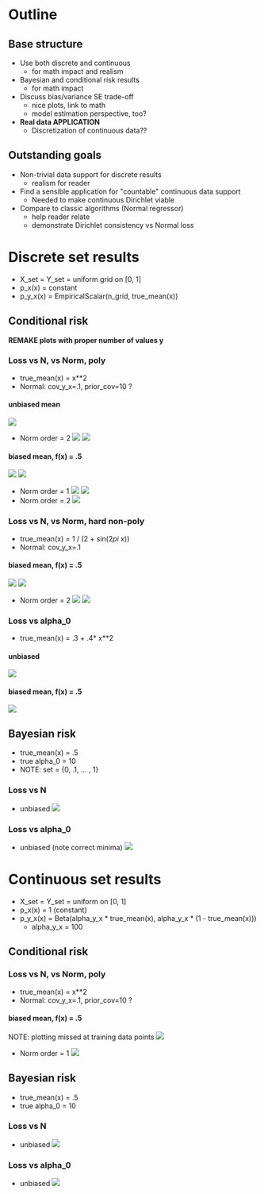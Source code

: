 # Outline

## Base structure
- Use both discrete and continuous
  - for math impact and realism
- Bayesian and conditional risk results
  - for math impact
- Discuss bias/variance SE trade-off
  - nice plots, link to math
  - model estimation perspective, too?
- **Real data APPLICATION**
  - Discretization of continuous data??


## Outstanding goals
- Non-trivial data support for discrete results
  - realism for reader
- Find a sensible application for "countable" continuous data support
  - Needed to make continuous Dirichlet viable
- Compare to classic algorithms (Normal regressor)
  - help reader relate
  - demonstrate Dirichlet consistency vs Normal loss


# Discrete set results

- X_set = Y_set = uniform grid on [0, 1]
- p_x(x) = constant
- p_y_x(x) = EmpiricalScalar(n_grid, true_mean(x))


## Conditional risk

**REMAKE plots with proper number of values y**

<!-- ## Loss vs N, vs Norm
- 16 point [0, 1] grid
- Normal: 1st order mean, cov_y_x=.1

### biased mean
- true mean: f(x) = x**3
- prior mean: f(x) = .5

![](loss_n_biased_v2.png)

### unbiased mean
- true mean: f(x) = .5
- prior mean: f(x) = .5

![](loss_n_unbiased_v2.png) -->

### Loss vs N, vs Norm, poly
- true_mean(x) = x**2
- Normal: cov_y_x=.1, prior_cov=10 ?

#### unbiased mean
![](predict_unbiased_dir.png)

- Norm order = 2
![](loss_n_unbiased.png)
![](predict_unbiased.png)

#### biased mean, f(x) = .5
![](predict_biased_dir.png)
![](predict_biased_dir_a0.png)

- Norm order = 1
![](loss_n_biased.png)
![](predict_biased.png)
- Norm order = 2
![](loss_n_biased_norm2.png)


### Loss vs N, vs Norm, hard non-poly
- true_mean(x) = 1 / (2 + sin(2*pi* x))
- Normal: cov_y_x=.1

#### biased mean, f(x) = .5
![](predict_biased_hi_dir.png)
![](predict_biased_hi_dir_a0.png)


- Norm order = 2
![](loss_n_biased_hi.png)
![](predict_biased_hi.png)


### Loss vs alpha_0
- true_mean(x) = .3 + .4* x**2

#### unbiased
![](loss_alpha_unbiased.png)

#### biased mean, f(x) = .5
![](loss_alpha_biased.png)


## Bayesian risk
- true_mean(x) = .5
- true alpha_0 = 10
- NOTE: set = {0, .1, ... , 1}


### Loss vs N
- unbiased
![](loss_bayes_n_unbiased.png)

### Loss vs alpha_0
- unbiased (note correct minima)
![](loss_bayes_alpha_unbiased.png)



# Continuous set results

- X_set = Y_set = uniform on [0, 1]
- p_x(x) = 1 (constant)
- p_y_x(x) = Beta(alpha_y_x * true_mean(x), alpha_y_x * (1 - true_mean(x)))
  - alpha_y_x = 100

## Conditional risk
### Loss vs N, vs Norm, poly
- true_mean(x) = x**2
- Normal: cov_y_x=.1, prior_cov=10 ?

#### biased mean, f(x) = .5
NOTE: plotting missed at training data points
![](cont_predict_biased_dir.png)

- Norm order = 1
![](cont_loss_n_biased.png)


## Bayesian risk
- true_mean(x) = .5
- true alpha_0 = 10


### Loss vs N
- unbiased
![](cont_loss_bayes_n_unbiased.png)

### Loss vs alpha_0
- unbiased
![](cont_loss_bayes_alpha_unbiased.png)

